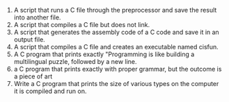 1. A script that runs a C file through the preprocessor and save the result into another file.
2. A script that compiles a C file but does not link.
3. A script that generates the assembly code of a C code and save it in an output file.
4. A script that compiles a C file and creates an executable named cisfun.
5. A C program that prints exactly "Programming is like building a multilingual puzzle, followed by a new line.
6. a C program that prints exactly with proper grammar, but the outcome is a piece of art
7. Write a C program that prints the size of various types on the computer it is compiled and run on.
